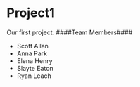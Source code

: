 # Project1
Our first project. 
####Team Members####
  * Scott Allan
  * Anna Park
  * Elena Henry
  * Slayte Eaton
  * Ryan Leach
